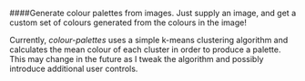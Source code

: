 ####Generate colour palettes from images.
Just supply an image, and get a custom set of colours generated from the colours in the image!

Currently, *colour-palettes* uses a simple k-means clustering algorithm and calculates the mean colour of each cluster in order to produce a palette. This may change in the future as I tweak the algorithm and possibly introduce additional user controls.
